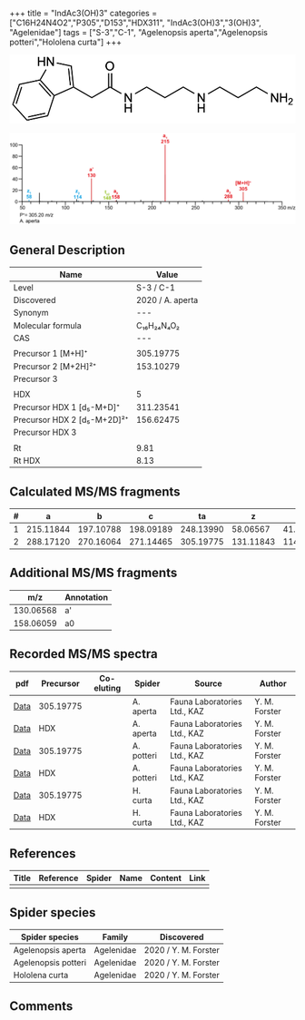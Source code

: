 +++
title = "IndAc3(OH)3"
categories = ["C16H24N4O2","P305","D153","HDX311",
"IndAc3(OH)3","3(OH)3",
"Agelenidae"]
tags = ["S-3","C-1",
"Agelenopsis aperta","Agelenopsis potteri","Hololena curta"]
+++

![](/img/IndAc3(OH)3.png)

![](/img_MSMS/305_IndAc3(OH)3_Aa.png?classes=border)

## General Description

| Name                        | Value            |
|-----------------------------|------------------|
| Level                       | S-3 / C-1               |
| Discovered                  | 2020 / A. aperta |
| Synonym                     | ---              |
| Molecular formula           | C₁₆H₂₄N₄O₂       |
| CAS                         | ---              |
|                             |                  |
| Precursor 1 [M+H]⁺          | 305.19775        |
| Precursor 2 [M+2H]²⁺        | 153.10279        |
| Precursor 3                 |                  |
|                             |                  |
| HDX                         | 5                |
| Precursor HDX 1 [d₅-M+D]⁺   | 311.23541        |
| Precursor HDX 2 [d₅-M+2D]²⁺ | 156.62475        |
| Precursor HDX 3             |                  |
|                             |                  |
| Rt                          | 9.81             |
| Rt HDX                      | 8.13             |

## Calculated MS/MS fragments

| # | a         | b         | c         | ta        | z         | y         | tz        |
|---|-----------|-----------|-----------|-----------|-----------|-----------|-----------|
| 1 | 215.11844 | 197.10788 | 198.09189 | 248.13990 | 58.06567  | 41.03912  | 91.08713  |
| 2 | 288.17120 | 270.16064 | 271.14465 | 305.19775 | 131.11843 | 114.09188 | 148.14498 |

## Additional MS/MS fragments

| m/z       | Annotation |
|-----------|------------|
| 130.06568 | a'         |
| 158.06059 | a0         |

## Recorded MS/MS spectra

| pdf                                              | Precursor | Co-eluting | Spider    | Source                       | Author        |
|--------------------------------------------------|-----------|------------|-----------|------------------------------|---------------|
| [Data](/pdf/A-aperta/305_IndAc3(OH)3_Aa.pdf)     | 305.19775 |            | A. aperta | Fauna Laboratories Ltd., KAZ | Y. M. Forster |
| [Data](/pdf/A-aperta/305_IndAc3(OH)3_Aa_HDX.pdf) | HDX       |            | A. aperta | Fauna Laboratories Ltd., KAZ | Y. M. Forster |
| [Data](/pdf/A-potteri/305_IndAc3(OH)3_Ap.pdf) | 305.19775 |           | A. potteri | Fauna Laboratories Ltd., KAZ | Y. M. Forster |
| [Data](/pdf/A-potteri/305_IndAc3(OH)3_Ap_HDX.pdf) | HDX |           | A. potteri | Fauna Laboratories Ltd., KAZ | Y. M. Forster |
| [Data](/pdf/H-curta/305_IndAc3(OH)3_Hc.pdf) | 305.19775 |           | H. curta | Fauna Laboratories Ltd., KAZ | Y. M. Forster |
| [Data](/pdf/H-curta/305_IndAc3(OH)3_Hc_HDX.pdf) | HDX |           | H. curta | Fauna Laboratories Ltd., KAZ | Y. M. Forster |

## References

| Title     | Reference   | Spider    | Name   | Content  | Link |
|-----------|-------------|-----------|--------|----------|-----|
|           |             |           |        |          |     |

## Spider species

| Spider species     | Family     | Discovered           |
|--------------------|------------|----------------------|
| Agelenopsis aperta | Agelenidae | 2020 / Y. M. Forster |
| Agelenopsis potteri | Agelenidae | 2020 / Y. M. Forster |
| Hololena curta | Agelenidae | 2020 / Y. M. Forster |

## Comments